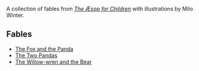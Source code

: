 A collection of fables from [*The Æsop for Children*](http://www.gutenberg.org/files/19994/19994-h/19994-h.htm) with illustrations by Milo Winter.

## Fables
* [The Fox and the Panda](fables/fox-and-panda.md)
* [The Two Pandas](fables/two-pandas.md)
* [The Willow-wren and the Bear](fables/willow-wren-and-bear.md)

